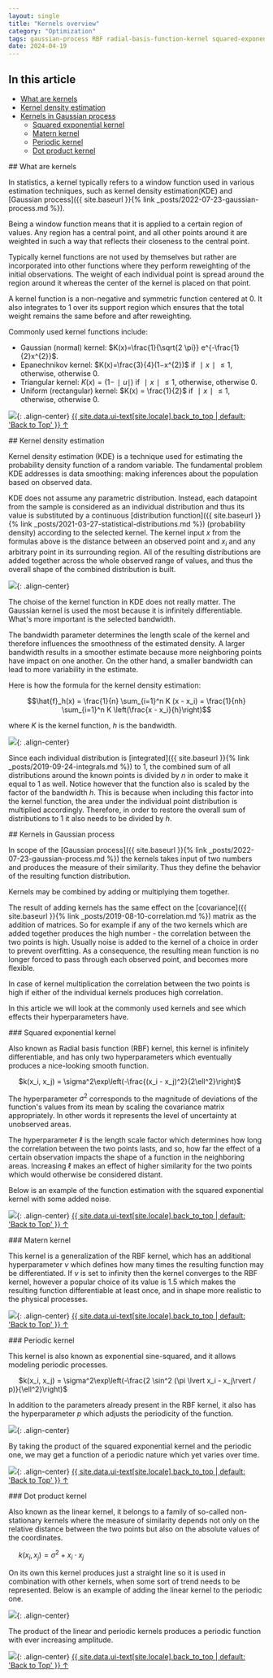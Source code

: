```yaml
---
layout: single
title: "Kernels overview"
category: "Optimization"
tags: gaussian-process RBF radial-basis-function-kernel squared-exponential-kernel covariance matern-kernel rational-quadratic-kernel periodic-kernel linear-kernel dot-product-kernel kernel-density-estimation KDE bandwidth
date: 2024-04-19
---
```


## In this article
* [What are kernels](#what_are_kernels)
* [Kernel density estimation](#kde)
* [Kernels in Gaussian process](#kernels_gausian_process)
  * [Squared exponential kernel](#squared_exponential_kernel)
  * [Matern kernel](#matern_kernel)
  * [Periodic kernel](#periodic_kernel)
  * [Dot product kernel](#dot_product_kernel)

<div id='what_are_kernels'/>
## What are kernels

In statistics, a kernel typically refers to a window function used in various estimation techniques, such as kernel density estimation(KDE) and [Gaussian process]({{ site.baseurl }}{% link _posts/2022-07-23-gaussian-process.md %}).

Being a window function means that it is applied to a certain region of values. Any region has a central point, and all other points around it are weighted in such a way that reflects their closeness to the central point.

Typically kernel functions are not used by themselves but rather are incorporated into other functions where they perform reweighting of the initial observations. The weight of each individual point is spread around the region around it whereas the center of the kernel is placed on that point.

A kernel function is a non-negative and symmetric function centered at 0. It also integrates to 1 over its support region which ensures that the total weight remains the same before and after reweighting.

Commonly used kernel functions include:

* Gaussian (normal) kernel: $K(x)=\frac{1}{\sqrt{2 \pi}} e^{-\frac{1}{2}x^{2}}$.
* Epanechnikov kernel: $K(x)=\frac{3}{4}(1−x^{2})$ if $∣x∣\leq 1$, otherwise, otherwise 0.
* Triangular kernel: $K(x)=(1−∣u∣)$ if $∣x∣\leq 1$, otherwise, otherwise 0.
* Uniform (rectangular) kernel: $K(x) = \frac{1}{2}$ if $∣x∣\leq 1$, otherwise, otherwise 0.

![](/assets/images/optimization/kernels_comparison.png){: .align-center}
<a href="#page-title" class="back-to-top">{{ site.data.ui-text[site.locale].back_to_top | default: 'Back to Top' }} &uarr;</a>

<div id='kde'/>
## Kernel density estimation

Kernel density estimation (KDE) is a technique used for estimating the probability density function of a random variable. The fundamental problem KDE addresses is data smoothing: making inferences about the population based on observed data.

KDE does not assume any parametric distribution. Instead, each datapoint from the sample is considered as an individual distribution and thus its value is substituted by a continuous [distribution function]({{ site.baseurl }}{% link _posts/2021-03-27-statistical-distributions.md %}) (probability density) according to the selected kernel. The kernel input $x$ from the formulas above is the distance between an observed point and $x_i$ and any arbitrary point in its surrounding region. All of the resulting distributions are added together across the whole observed range of values, and thus the overall shape of the combined distribution is built.

![](/assets/images/optimization/kernels_density_and_sum.png){: .align-center}

The choise of the kernel function in KDE does not really matter. The Gaussian kernel is used the most because it is infinitely differentiable. What's more important is the selected bandwidth.

The bandwidth parameter determines the length scale of the kernel and therefore influences the smoothness of the estimated density. A larger bandwidth results in a smoother estimate because more neighboring points have impact on one another. On the other hand, a smaller bandwidth can lead to more variability in the estimate.

Here is how the formula for the kernel density estimation:

$$\hat{f}_h(x) = \frac{1}{n} \sum_{i=1}^n K (x - x_i) = \frac{1}{nh} \sum_{i=1}^n K \left(\frac{x - x_i}{h}\right)$$

where $K$ is the kernel function, $h$ is the bandwidth.

![](/assets/images/optimization/kernels_density_bandwidth_effect.png){: .align-center}

Since each individual distribution is [integrated]({{ site.baseurl }}{% link _posts/2019-09-24-integrals.md %}) to 1, the combined sum of all distributions around the known points is divided by $n$ in order to make it equal to 1 as well. Notice however that the function also is scaled by the factor of the bandwidth $h$. This is because when including this factor into the kernel function, the area under the individual point distribution is multiplied accordingly. Therefore, in order to restore the overall sum of distributions to 1 it also needs to be divided by $h$.

<div id='kernels_gausian_process'/>
## Kernels in Gaussian process

In scope of the [Gaussian process]({{ site.baseurl }}{% link _posts/2022-07-23-gaussian-process.md %}) the kernels takes input of two numbers and produces the measure of their similarity. Thus they define the behavior of the resulting function distribution.

Kernels may be combined by adding or multiplying them together.

The result of adding kernels has the same effect on the [covariance]({{ site.baseurl }}{% link _posts/2019-08-10-correlation.md %}) matrix as the addition of matrices. So for example if any of the two kernels which are added together produces the high number - the correlation between the two points is high. Usually noise is added to the kernel of a choice in order to prevent overfitting. As a consequence, the resulting mean function is no longer forced to pass through each observed point, and becomes more flexible.

In case of kernel multiplication the correlation between the two points is high if either of the individual kernels produces high correlation.

In this article we will look at the commonly used kernels and see which effects their hyperparameters have.

<div id='squared_exponential_kernel'/>
### Squared exponential kernel

Also known as Radial basis function (RBF) kernel, this kernel is infinitely differentiable, and has only two hyperparameters which eventually produces a nice-looking smooth function.

&nbsp;&nbsp;&nbsp;&nbsp;
$k(x_i, x_j) = \sigma^2\exp\left(-\frac{(x_i - x_j)^2}{2\ell^2}\right)$

The hyperparameter $\sigma^2$ corresponds to the magnitude of deviations of the function's values from its mean by scaling the covariance matrix appropriately. In other words it represents the level of uncertainty at unobserved areas.

The hyperparameter $\ell$ is the length scale factor which determines how long the correlation between the two points lasts, and so, how far the effect of a certain observation impacts the shape of a function in the neighboring areas. Increasing $\ell$ makes an effect of higher similarity for the two points which would otherwise be considered distant.

Below is an example of the function estimation with the squared exponential kernel with some added noise.

![](/assets/images/regression/gp_rbf_fit_example.png){: .align-center}
<a href="#page-title" class="back-to-top">{{ site.data.ui-text[site.locale].back_to_top | default: 'Back to Top' }} &uarr;</a>

<div id='matern_kernel'/>
### Matern kernel

This kernel is a generalization of the RBF kernel, which has an additional hyperparameter $\nu$ which defines how many times the resulting function may be differentiated. If $\nu$ is set to infinity then the kernel converges to the RBF kernel, however a popular choice of its value is 1.5 which makes the resulting function differentiable at least once, and in shape more realistic to the physical processes.

![](/assets/images/regression/gp_matern_example.png){: .align-center}
<a href="#page-title" class="back-to-top">{{ site.data.ui-text[site.locale].back_to_top | default: 'Back to Top' }} &uarr;</a>

<div id='periodic_kernel'/>
### Periodic kernel

This kernel is also known as exponential sine-squared, and it allows modeling periodic processes.

&nbsp;&nbsp;&nbsp;&nbsp;
$k(x_i, x_j) = \sigma^2\exp\left(-\frac{2 \sin^2 (\pi \lvert x_i - x_j\rvert / p)}{\ell^2}\right)$

In addition to the parameters already present in the RBF kernel, it also has the hyperparameter $p$ which adjusts the periodicity of the function.

![](/assets/images/regression/gp_periodic_example.png){: .align-center}

By taking the product of the squared exponential kernel and the periodic one, we may get a function of a periodic nature which yet varies over time.

![](/assets/images/regression/gp_periodic_and_rbf_example.png){: .align-center}
<a href="#page-title" class="back-to-top">{{ site.data.ui-text[site.locale].back_to_top | default: 'Back to Top' }} &uarr;</a>

<div id='dot_product_kernel'/>
### Dot product kernel

Also known as the linear kernel, it belongs to a family of so-called non-stationary kernels where the measure of similarity depends not only on the relative distance between the two points but also on the absolute values of the coordinates.

&nbsp;&nbsp;&nbsp;&nbsp;
$k(x_i, x_j) = \sigma^2 + x_i \cdot x_j$

On its own this kernel produces just a straight line so it is used in combination with other kernels, when some sort of trend needs to be represented. Below is an example of adding the linear kernel to the periodic one.

![](/assets/images/regression/gp_periodic_and_linear_example.png){: .align-center}

The product of the linear and periodic kernels produces a periodic function with ever increasing amplitude.

![](/assets/images/regression/gp_periodic_times_linear_example.png){: .align-center}
<a href="#page-title" class="back-to-top">{{ site.data.ui-text[site.locale].back_to_top | default: 'Back to Top' }} &uarr;</a>
